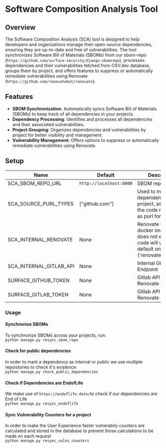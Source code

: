 # Software Composition Analysis Tool

## Overview

The Software Composition Analysis (SCA) tool is designed to help developers and organizations manage their open-source dependencies, ensuring they are up-to-date and free of vulnerabilities. The tool synchronizes Software Bill of Materials (SBOMs) from our sbom-repo (`https://github.com/surface-security/django-sbomrepo`), processes dependencies and their vulnerabilities fetched from OSV.dev database, groups them by project, and offers features to suppress or automatically remediate vulnerabilities using Renovate (`https://github.com/renovatebot/renovate`).

## Features

- **SBOM Synchronization**: Automatically syncs Software Bill of Materials (SBOMs) to keep track of all dependencies in your projects.
- **Dependency Processing**: Identifies and processes all dependencies and their associated vulnerabilities.
- **Project Grouping**: Organizes dependencies and vulnerabilities by project for better visibility and management.
- **Vulnerability Management**: Offers options to suppress or automatically remediate vulnerabilities using Renovate.
  

## Setup
| Name | Default | Description |
| ---- | -----   | -------     |
| SCA_SBOM_REPO_URL | `http://localhost:8000` | SBOM repository url |
| SCA_SOURCE_PURL_TYPES | ["github.com"] | Used to mark a dependency as a project, as we use the code repository as purl for this |
| SCA_INTERNAL_RENOVATE | None | Renovate Custom docker image, if does not exist the code will use the default one ('renovate/renovate') |
| SCA_INTERNAL_GITLAB_API | None | Internal Gitlab Endpoint |
| SURFACE_GITHUB_TOKEN | None | Gitlab API token for Renovate |
| SURFACE_GITLAB_TOKEN | None | Gitlab API token for Renovate |


### Usage

#### Synchronize SBOMs
To synchronize SBOMs across your projects, run: \
`python manage.py resync_sbom_repo`

#### Check for public dependencies
In order to mark a dependency as internal or public we use multiple repoistories to check it's existence \
`python manage.py check_public_dependencies`

#### Check if Dependencies are EndofLife
We make use of `https://endoflife.date/`to check if our dependencies are End of Life \
`python manage.py resync_endoflife`

#### Sync Vulnerability Counters for a project
In order to make the User Experience faster vulnerabily counters are calculated and stored in the database to prevent those calculations to be made on each request \
`python manage.py resync_vulns_counters`
